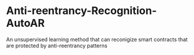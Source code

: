 # Anti-reentrancy-Recognition-AutoAR
An unsupervised learning method that can reconigize smart contracts that are protected by anti-reentrancy patterns
